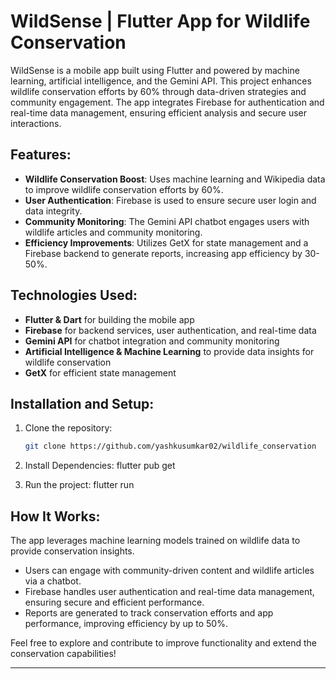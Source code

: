 # WildSense | Flutter App for Wildlife Conservation

WildSense is a mobile app built using Flutter and powered by machine learning, artificial intelligence, and the Gemini API. This project enhances wildlife conservation efforts by 60% through data-driven strategies and community engagement. The app integrates Firebase for authentication and real-time data management, ensuring efficient analysis and secure user interactions.

## Features:
- **Wildlife Conservation Boost**: Uses machine learning and Wikipedia data to improve wildlife conservation efforts by 60%.
- **User Authentication**: Firebase is used to ensure secure user login and data integrity.
- **Community Monitoring**: The Gemini API chatbot engages users with wildlife articles and community monitoring.
- **Efficiency Improvements**: Utilizes GetX for state management and a Firebase backend to generate reports, increasing app efficiency by 30-50%.

## Technologies Used:
- **Flutter & Dart** for building the mobile app
- **Firebase** for backend services, user authentication, and real-time data
- **Gemini API** for chatbot integration and community monitoring
- **Artificial Intelligence & Machine Learning** to provide data insights for wildlife conservation
- **GetX** for efficient state management

## Installation and Setup:
1. Clone the repository:
   ```bash
   git clone https://github.com/yashkusumkar02/wildlife_conservation

2. Install Dependencies:
   flutter pub get

3. Run the project:
   flutter run

## How It Works:
The app leverages machine learning models trained on wildlife data to provide conservation insights.

- Users can engage with community-driven content and wildlife articles via a chatbot.
- Firebase handles user authentication and real-time data management, ensuring secure and efficient performance.
- Reports are generated to track conservation efforts and app performance, improving efficiency by up to 50%.

Feel free to explore and contribute to improve functionality and extend the conservation capabilities!

---
